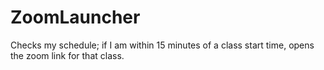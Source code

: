 # ZoomLauncher
Checks my schedule; if I am within 15 minutes of a class start time, opens the zoom link for that class.
